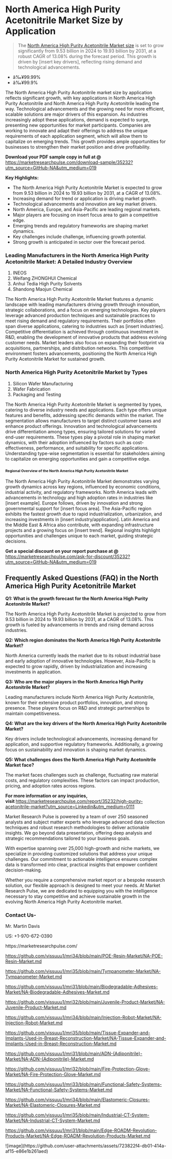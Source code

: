 <h1>North America High Purity Acetonitrile Market&nbsp;Size by Application</h1><blockquote><p>The <a href="https://marketresearchpulse.com/download-sample/35232?utm_source=GitHub-NA&amp;utm_medium=019">North America High Purity Acetonitrile Market size</a> is set to grow significantly from 9.53 billion in 2024 to 19.93 billion by 2031, at a robust CAGR of 13.08% during the forecast period. This growth is driven by [insert key drivers], reflecting rising demand and technological advancements.</p></blockquote><ul><li>â‰¥99.99%<li> â‰¥99.9%</li></ul><p>The North America High Purity Acetonitrile market size by application reflects significant growth, with key applications in North America High Purity Acetonitrile and North America High Purity Acetonitrile leading the way. Technological advancements and the growing need for more efficient, scalable solutions are major drivers of this expansion. As industries increasingly adopt these applications, demand is expected to surge, presenting new opportunities for market participants. Companies are working to innovate and adapt their offerings to address the unique requirements of each application segment, which will allow them to capitalize on emerging trends. This growth provides ample opportunities for businesses to strengthen their market position and drive profitability.</p><p><strong>Download your PDF sample copy in full at @ </strong><a href="https://marketresearchpulse.com/download-sample/35232?utm_source=GitHub-NA&amp;utm_medium=019">https://marketresearchpulse.com/download-sample/35232?utm_source=GitHub-NA&amp;utm_medium=019</a></p><p><strong>Key Highlights: </strong></p><ul><li>The North America High Purity Acetonitrile Market is expected to grow from 9.53 billion in 2024 to 19.93 billion by 2031, at a CAGR of 13.08%.</li><li>Increasing demand for trend or application is driving market growth.</li><li>Technological advancements and innovation are key market drivers.</li><li>North America, Europe, and Asia-Pacific are leading regional markets.</li><li>Major players are focusing on insert focus area to gain a competitive edge.</li><li>Emerging trends and regulatory frameworks are shaping market dynamics.</li><li>Key challenges include challenge, influencing growth potential.</li><li>Strong growth is anticipated in sector over the forecast period.</li></ul><h3>Leading Manufacturers in the North America High Purity Acetonitrile Market: A Detailed Industry Overview</h3><ol><li>INEOS</li><li>Weifang ZHONGHUI Chemical</li><li>Anhui Tedia High Purity Solvents</li><li>Shandong Maojun Chemical</li></ol><div class="flex max-w-full flex-col flex-grow"><div class="min-h-8 text-message flex w-full flex-col items-end gap-2 whitespace-normal break-words [.text-message+&amp;]:mt-5" dir="auto" data-message-author-role="assistant" data-message-id="fd8432e4-4910-450d-b182-61b7bfb0a01f" data-message-model-slug="gpt-4o"><div class="flex w-full flex-col gap-1 empty:hidden first:pt-[3px]"><div class="markdown prose w-full break-words dark:prose-invert light"><p>The North America High Purity Acetonitrile Market features a dynamic landscape with leading manufacturers driving growth through innovation, strategic collaborations, and a focus on emerging technologies. Key players leverage advanced production techniques and sustainable practices to meet rising demand and regulatory requirements. Their portfolios often span diverse applications, catering to industries such as [insert industries]. Competitive differentiation is achieved through continuous investment in R&amp;D, enabling the development of innovative products that address evolving customer needs. Market leaders also focus on expanding their footprint via acquisitions, partnerships, and distribution networks. This competitive environment fosters advancements, positioning the North America High Purity Acetonitrile Market for sustained growth.</p></div></div></div></div><h3>North America High Purity Acetonitrile Market by Types</h3><ol><li>Silicon Wafer Manufacturing<li> Wafer Fabrication<li> Packaging and Testing</li></ol><div class="flex max-w-full flex-col flex-grow"><div class="min-h-8 text-message flex w-full flex-col items-end gap-2 whitespace-normal break-words [.text-message+&amp;]:mt-5" dir="auto" data-message-author-role="assistant" data-message-id="084470be-0bb7-4664-bddf-5156b4f41249" data-message-model-slug="gpt-4o-mini"><div class="flex w-full flex-col gap-1 empty:hidden first:pt-[3px]"><div class="markdown prose w-full break-words dark:prose-invert light"><p>The North America High Purity Acetonitrile Market is segmented by types, catering to diverse industry needs and applications. Each type offers unique features and benefits, addressing specific demands within the market. The segmentation allows manufacturers to target distinct customer bases and enhance product offerings. Innovation and technological advancements drive differentiation among types, ensuring tailored solutions for varied end-user requirements. These types play a pivotal role in shaping market dynamics, with their adoption influenced by factors such as cost-effectiveness, performance, and suitability for specific applications. Understanding type-wise segmentation is essential for stakeholders aiming to capitalize on emerging opportunities and gain a competitive edge.</p></div></div></div></div><h3><span style="font-size: 11px;">Regional Overview of the North America High Purity Acetonitrile Market</span></h3><div class="flex max-w-full flex-col flex-grow"><div class="min-h-8 text-message flex w-full flex-col items-end gap-2 whitespace-normal break-words [.text-message+&amp;]:mt-5" dir="auto" data-message-author-role="assistant" data-message-id="e9038762-ce64-4e30-91c9-9bd413514231" data-message-model-slug="gpt-4o-mini"><div class="flex w-full flex-col gap-1 empty:hidden first:pt-[3px]"><div class="markdown prose w-full break-words dark:prose-invert light"><p>The North America High Purity Acetonitrile Market demonstrates varying growth dynamics across key regions, influenced by economic conditions, industrial activity, and regulatory frameworks. North America leads with advancements in technology and high adoption rates in industries like [insert example]. Europe follows, driven by innovation and strong governmental support for [insert focus area]. The Asia-Pacific region exhibits the fastest growth due to rapid industrialization, urbanization, and increasing investments in [insert industry/application]. Latin America and the Middle East &amp; Africa also contribute, with expanding infrastructure projects and a growing focus on [insert trend]. Regional insights highlight opportunities and challenges unique to each market, guiding strategic decisions.</p></div></div></div></div><p><strong>Get a special discount on your report purchase at @ </strong><a href="https://marketresearchpulse.com/ask-for-discount/35232?utm_source=GitHub-NA&amp;utm_medium=019">https://marketresearchpulse.com/ask-for-discount/35232?utm_source=GitHub-NA&amp;utm_medium=019</a></p><h2>Frequently Asked Questions (FAQ) in the North America High Purity Acetonitrile Market</h2><p><strong>Q1: What is the growth forecast for the North America High Purity Acetonitrile Market?</strong></p><p>The North America High Purity Acetonitrile Market is projected to grow from 9.53 billion in 2024 to 19.93 billion by 2031, at a CAGR of 13.08%. This growth is fueled by advancements in trends and rising demand across industries.</p><p><strong>Q2: Which region dominates the North America High Purity Acetonitrile Market?</strong></p><p>North America currently leads the market due to its robust industrial base and early adoption of innovative technologies. However, Asia-Pacific is expected to grow rapidly, driven by industrialization and increasing investments in application.</p><p><strong>Q3: Who are the major players in the North America High Purity Acetonitrile Market?</strong></p><p>Leading manufacturers include North America High Purity Acetonitrile, known for their extensive product portfolios, innovation, and strong presence. These players focus on R&amp;D and strategic partnerships to maintain competitiveness.</p><p><strong>Q4: What are the key drivers of the North America High Purity Acetonitrile Market?</strong></p><p>Key drivers include technological advancements, increasing demand for application, and supportive regulatory frameworks. Additionally, a growing focus on sustainability and innovation is shaping market dynamics.</p><p><strong>Q5: What challenges does the North America High Purity Acetonitrile Market face?</strong></p><p>The market faces challenges such as challenge, fluctuating raw material costs, and regulatory complexities. These factors can impact production, pricing, and adoption rates across regions.</p><p><strong>For more information or any inquiries, visit&nbsp;</strong><a href="https://marketresearchpulse.com/report/35232/high-purity-acetonitrile-market?utm_source=Linkedin&utm_medium=0111">https://marketresearchpulse.com/report/35232/high-purity-acetonitrile-market?utm_source=Linkedin&utm_medium=0111</a></p><p>Market Research Pulse is powered by a team of over 250 seasoned analysts and subject matter experts who leverage advanced data collection techniques and robust research methodologies to deliver actionable insights. We go beyond data presentation, offering deep analysis and strategic recommendations tailored to your business goals.</p><p>With expertise spanning over 25,000 high-growth and niche markets, we specialize in providing customized solutions that address your unique challenges. Our commitment to actionable intelligence ensures complex data is transformed into clear, practical insights that empower confident decision-making.</p><p>Whether you require a comprehensive market report or a bespoke research solution, our flexible approach is designed to meet your needs. At Market Research Pulse, we are dedicated to equipping you with the intelligence necessary to stay competitive and achieve sustainable growth in the evolving North America High Purity Acetonitrile market.</p><h3><strong>Contact Us-</strong></h3><p>Mr. Martin Davis</p><p>US: +1-970-672-0390</p><p>https://marketresearchpulse.com/</p><p><a href="https://github.com/vissuuu1/mri34/blob/main/POE-Resin-Market/NA-POE-Resin-Market.md">https://github.com/vissuuu1/mri34/blob/main/POE-Resin-Market/NA-POE-Resin-Market.md</a></p><p><a href="https://github.com/vissuuu1/mri35/blob/main/Tympanometer-Market/NA-Tympanometer-Market.md">https://github.com/vissuuu1/mri35/blob/main/Tympanometer-Market/NA-Tympanometer-Market.md</a></p><p><a href="https://github.com/vissuuu1/mri31/blob/main/Biodegradable-Adhesives-Market/NA-Biodegradable-Adhesives-Market.md">https://github.com/vissuuu1/mri31/blob/main/Biodegradable-Adhesives-Market/NA-Biodegradable-Adhesives-Market.md</a></p><p><a href="https://github.com/vissuuu1/mri32/blob/main/Juvenile-Product-Market/NA-Juvenile-Product-Market.md">https://github.com/vissuuu1/mri32/blob/main/Juvenile-Product-Market/NA-Juvenile-Product-Market.md</a></p><p><a href="https://github.com/vissuuu1/mri34/blob/main/Injection-Robot-Market/NA-Injection-Robot-Market.md">https://github.com/vissuuu1/mri34/blob/main/Injection-Robot-Market/NA-Injection-Robot-Market.md</a></p><p><a href="https://github.com/vissuuu1/mri35/blob/main/Tissue-Expander-and-Implants-Used-in-Breast-Reconstruction-Market/NA-Tissue-Expander-and-Implants-Used-in-Breast-Reconstruction-Market.md">https://github.com/vissuuu1/mri35/blob/main/Tissue-Expander-and-Implants-Used-in-Breast-Reconstruction-Market/NA-Tissue-Expander-and-Implants-Used-in-Breast-Reconstruction-Market.md</a></p><p><a href="https://github.com/vissuuu1/mri31/blob/main/ADN-(Adiponitrile)-Market/NA-ADN-(Adiponitrile)-Market.md">https://github.com/vissuuu1/mri31/blob/main/ADN-(Adiponitrile)-Market/NA-ADN-(Adiponitrile)-Market.md</a></p><p><a href="https://github.com/vissuuu1/mri32/blob/main/Fire-Protection-Glove-Market/NA-Fire-Protection-Glove-Market.md">https://github.com/vissuuu1/mri32/blob/main/Fire-Protection-Glove-Market/NA-Fire-Protection-Glove-Market.md</a></p><p><a href="https://github.com/vissuuu1/mri33/blob/main/Functional-Safety-Systems-Market/NA-Functional-Safety-Systems-Market.md">https://github.com/vissuuu1/mri33/blob/main/Functional-Safety-Systems-Market/NA-Functional-Safety-Systems-Market.md</a></p><p><a href="https://github.com/vissuuu1/mri34/blob/main/Elastomeric-Closures-Market/NA-Elastomeric-Closures-Market.md">https://github.com/vissuuu1/mri34/blob/main/Elastomeric-Closures-Market/NA-Elastomeric-Closures-Market.md</a></p><p><a href="https://github.com/vissuuu1/mri35/blob/main/Industrial-CT-System-Market/NA-Industrial-CT-System-Market.md">https://github.com/vissuuu1/mri35/blob/main/Industrial-CT-System-Market/NA-Industrial-CT-System-Market.md</a></p><p><a href="https://github.com/vissuuu1/mri31/blob/main/Edge-ROADM-Revolution-Products-Market/NA-Edge-ROADM-Revolution-Products-Market.md">https://github.com/vissuuu1/mri31/blob/main/Edge-ROADM-Revolution-Products-Market/NA-Edge-ROADM-Revolution-Products-Market.md</a></p>
![image](https://github.com/user-attachments/assets/723822f4-db01-414a-af15-e86e1b261aed)
